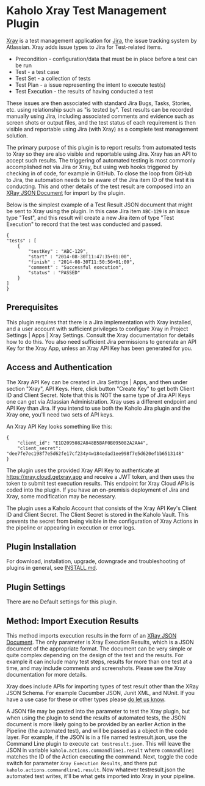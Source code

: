 # Kaholo Xray Test Management Plugin
[Xray](https://www.getxray.app/?hsLang=en) is a test management application for [Jira](https://www.atlassian.com/software/jira), the issue tracking system by Atlassian. Xray adds issue types to Jira for Test-related items.
* Precondition - configuration/data that must be in place before a test can be run
* Test - a test case
* Test Set - a collection of tests
* Test Plan - a issue representing the intent to execute test(s)
* Test Execution - the results of having conducted a test

These issues are then associated with standard Jira Bugs, Tasks, Stories, etc. using relationship such as "is tested by". Test results can be recorded manually using Jira, including associated comments and evidence such as screen shots or output files, and the test status of each requirement is then visible and reportable using Jira (with Xray) as a complete test management solution.

The primary purpose of this plugin is to report results from automated tests to Xray so they are also visible and reportable using Jira. Xray has an API to accept such results. The triggering of automated testing is most commonly accomplished not via Jira or Xray, but using web hooks triggered by checking in of code, for example in GitHub. To close the loop from GitHub to Jira, the automation needs to be aware of the Jira item ID of the test it is conducting. This and other details of the test result are composed into an [XRay JSON Document](https://docs.getxray.app/display/XRAY/Import+Execution+Results#ImportExecutionResults-XrayJSONSchema) for import by the plugin.

Below is the simplest example of a Test Result JSON document that might be sent to Xray using the plugin. In this case Jira item `ABC-129` is an issue type "Test", and this result will create a new Jira item of type "Test Execution" to record that the test was conducted and passed.

    {
    "tests" : [
        {
            "testKey" : "ABC-129",
            "start" : "2014-08-30T11:47:35+01:00",
            "finish" : "2014-08-30T11:50:56+01:00",
            "comment" : "Successful execution",
            "status" : "PASSED"
        }
    ]
    }

## Prerequisites
This plugin requires that there is a Jira implementation with Xray installed, and a user account with sufficient privileges to configure Xray in Project Settings | Apps | Xray Settings. Consult the Xray documentation for details how to do this. You also need sufficient Jira permissions to generate an API Key for the Xray App, unless an Xray API Key has been generated for you. 

## Access and Authentication
The Xray API Key can be created in Jira Settings | Apps, and then under section "Xray", API Keys. Here, click button "Create Key" to get both Client ID and Client Secret. Note that this is NOT the same type of Jira API Keys one can get via Atlassian Administration. Xray uses a different endpoint and API Key than Jira. If you intend to use both the Kaholo Jira plugin and the Xray one, you'll need two sets of API keys.

An Xray API Key looks something like this:

    {
        "client_id": "E1D2095082A848B5BAF0B095082A2AA4",
        "client_secret": "dee7fe7ec198f7e5d62fe17cf234y4w184edad1ee998f7e5d620efbb6513148"
    }

The plugin uses the provided Xray API Key to authenticate at https://xray.cloud.getxray.app and receive a JWT token, and then uses the token to submit test execution results. This endpoint for Xray Cloud APIs is coded into the plugin. If you have an on-premisis deployment of Jira and Xray, some modification may be necessary.

The plugin uses a Kaholo Account that consists of the Xray API Key's Client ID and Client Secret. The Client Secret is stored in the Kaholo Vault. This prevents the secret from being visible in the configuration of Xray Actions in the pipeline or appearing in execution or error logs.

## Plugin Installation
For download, installation, upgrade, downgrade and troubleshooting of plugins in general, see [INSTALL.md](./INSTALL.md).

## Plugin Settings
There are no Default settings for this plugin.

## Method: Import Execution Results
This method imports execution results in the form of an [XRay JSON Document](https://docs.getxray.app/display/XRAY/Import+Execution+Results#ImportExecutionResults-XrayJSONSchema). The only parameter is Xray Execution Results, which is a JSON document of the appropriate format. The document can be very simple or quite complex depending on the design of the test and the results. For example it can include many test steps, results for more than one test at a time, and may include comments and screenshots. Please see the Xray documentation for more details.

Xray does include APIs for importing types of test result other than the XRay JSON Schema. For example Cucumber JSON, Junit XML, and NUnit. If you have a use case for these or other types please [do let us know](https://kaholo.io/contact/).

A JSON file may be pasted into the parameter to test the Xray plugin, but when using the plugin to send the results of automated tests, the JSON document is more likely going to be provided by an earlier Action in the Pipeline (the automated test), and will be passed as a object in the code layer. For example, if the JSON is in a file named testresult.json, use the Command Line plugin to execute `cat testresult.json`. This will leave the JSON in variable `kaholo.actions.commandline1.result` where `commandline1` matches the ID of the Action executing the command. Next, toggle the code switch for parameter `Xray Execution Results`, and there put `kaholo.actions.commandline1.result`. Now whatever testresult.json the automated test writes, it'll be what gets imported into Xray in your pipeline.

